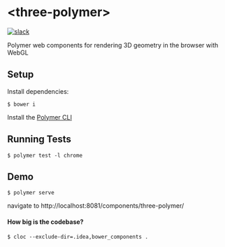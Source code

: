# \<three-polymer\>
[![slack](http://slackin-xfuuoewxii.now.sh/badge.svg)](https://slackin-xfuuoewxii.now.sh)

Polymer web components for rendering 3D geometry in the browser with WebGL

## Setup
Install dependencies:
```
$ bower i
```
Install the [Polymer CLI](https://www.npmjs.com/package/polymer-cli)

## Running Tests
```
$ polymer test -l chrome
```

## Demo
```
$ polymer serve
```
navigate to http://localhost:8081/components/three-polymer/

#### How big is the codebase?
```
$ cloc --exclude-dir=.idea,bower_components .
```